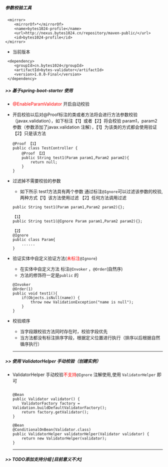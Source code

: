 ##### 参数校验工具
```
 <mirror>
	<mirrorOf>*</mirrorOf>
	<name>bytes1024-profile</name>
	<url>http://nexus.bytes1024.cn/repository/maven-public/</url>
	<id>bytes1024-profile</id>
</mirror>
```

* 当前版本
```
 <dependency>
    <groupId>cn.bytes1024</groupId>
    <artifactId>bytes-validator</artifactId>
    <version>1.0.0-Final</version>
 </dependency>
```
##### >> 基于spring-boot-starter 使用
*  <font color=red> @EnableParamValidator </font> 开启自动校验
*  开启校验以后对@Proof标注的类或者方法将会进行方法参数校验（javax.validation），如下标注【1】或者【2】将会校验 param1，param2 参数（参数添加了javax.validation 注解），【1】为该类的方式都会使用验证【2】只是该方法
	```
	@Proof 【1】
	public class TestController {
		@Proof 【2】
		public String test1(Param param1,Param2 param2){
			return null;
		}
	}
	```
*  过滤掉不需要校验的参数
	*  如下所示 test1方法具有两个参数 通过标注`@Ignore`可以过滤该参数的校验,两种方式【1】该方法使用过滤
	【2】任何方法调用过滤
	```
	public String test1(Param param1,Param2 param2){};

	【1】
	public String test1(@Ignore Param param1,Param2 param2){};

	【2】
	@Ignore
	public class Param{
		......
	}
	```
* 验证实体中自定义验证方法(<font color=red>未标注</font>`@Ignore`)
	* 在实体中自定义方法 标注`@Invoker` ，`@Order`(自然序)
	* 方法的修饰符一定是`public` 的
	```
	@Invoker
	@Order(1)
	public void test1(){
		if(Objects.isNull(name)) {
			throw new ValidationException("name is null");
		}
	}
	```
* 校验顺序
	* 当字段跟校验方法同时存在时，校验字段优先
	* 当方法都没有标注排序字段，根据定义位置进行执行（排序以后根据自然循序执行）	

	---
##### >> 使用 ValidatorHelper 手动校验（创建实例）
*	ValidatorHelper 手动校验<font color=red>不支持</font>`@Ignore` 注解使用,使用 `ValidatorHelper` 即可

	```
        
	@Bean
	public Validator validator() {
		ValidatorFactory factory = Validation.buildDefaultValidatorFactory();
		return factory.getValidator();
	}

	@Bean
	@ConditionalOnBean(Validator.class)
	public ValidatorHelper validatorHelper(Validator validator) {
		return new ValidatorHelper(validator);
	}
	```
	---
##### >> TODO添加支持分组 [目前意义不大]
		

